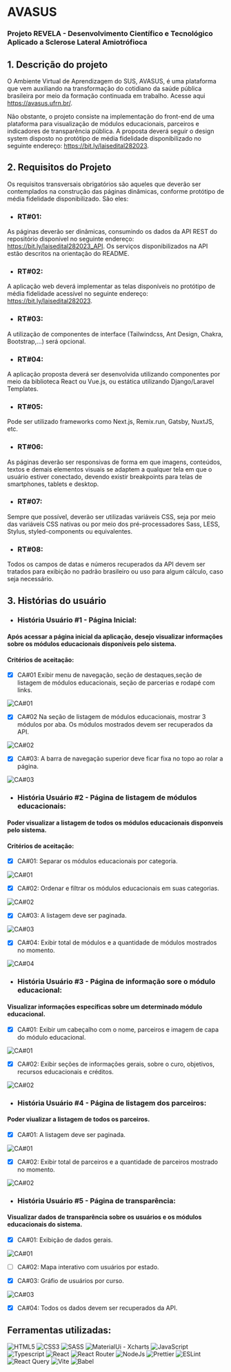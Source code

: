 
# AVASUS

### Projeto REVELA - Desenvolvimento Científico e Tecnológico Aplicado a Sclerose Lateral Amiotrófioca

## 1. Descrição do projeto

O Ambiente Virtual de Aprendizagem do SUS, AVASUS, é uma plataforma que vem auxiliando na transformação do cotidiano da saúde pública brasileira por meio da formação continuada em trabalho. Acesse aqui https://avasus.ufrn.br/.  

Não obstante, o projeto consiste na implementação do front-end de uma plataforma para visualização de módulos educacionais, parceiros e indicadores de transparência pública. A proposta deverá seguir o design system disposto no protótipo de média fidelidade disponibilizado no seguinte endereço: https://bit.ly/laisedital282023. 

## 2. Requisitos do Projeto

Os requisitos transversais obrigatórios são aqueles que deverão ser contemplados na construção das páginas dinâmicas, conforme protótipo de média fidelidade disponibilizado. São eles:

- ### RT#01:

As páginas deverão ser dinâmicas, consumindo os dados da API REST do repositório disponível no seguinte endereço: https://bit.ly/laisedital282023_API. Os serviços disponibilizados na API estão descritos na orientação do README. 

- ### RT#02:

A aplicação web deverá implementar as telas disponíveis no protótipo de média fidelidade acessível no seguinte endereço: https://bit.ly/laisedital282023.  

- ### RT#03:

A utilização de componentes de interface (Tailwindcss, Ant Design, Chakra, Bootstrap,...) será opcional. 

- ### RT#04:

A aplicação proposta deverá ser desenvolvida utilizando componentes por meio da biblioteca React ou Vue.js, ou estática utilizando Django/Laravel Templates. 

- ### RT#05:

Pode ser utilizado frameworks como Next.js, Remix.run, Gatsby, NuxtJS, etc.

- ### RT#06:

As páginas deverão ser responsivas de forma em que imagens, conteúdos, textos e demais elementos visuais se adaptem a qualquer tela em que o usuário estiver conectado, devendo existir ​breakpoints para telas de smartphones, tablets e desktop.

- ### RT#07:

Sempre que possível, deverão ser utilizadas variáveis CSS, seja por meio das variáveis CSS nativas ou por meio dos pré-processadores Sass, LESS, Stylus, styled-components ou equivalentes.

- ### RT#08:

Todos os campos de datas e números recuperados da API devem ser tratados para exibição no padrão brasileiro ou uso para algum cálculo, caso seja necessário. 

## 3. Histórias do usuário

- ### História Usuário #1 - Página Inicial:

#### Após acessar a página inicial da aplicação, desejo visualizar informações sobre os módulos educacionais disponíveis pelo sistema.
 
#### Critérios de aceitação:

- [x] CA#01 Exibir menu de navegação, seção de destaques,seção de listagem de módulos educacionais, seção de parcerias e rodapé com links.

![CA#01](./src/assets/docs-src/H1/CA#01.png)

- [X] CA#02 Na seção de listagem de módulos educacionais, mostrar 3 módulos por aba. Os módulos mostrados devem ser recuperados da API.

![CA#02](./src/assets/docs-src/H1/CA#02.png)

- [x] CA#03: A barra de navegação superior deve ficar fixa no topo ao rolar a página.

![CA#03](./src/assets/docs-src/H1/CA#03.png)

- ### História Usuário #2 - Página de listagem de módulos educacionais:

#### Poder visualizar a listagem de todos os módulos educacionais disponveis pelo sistema.

#### Critérios de aceitação:

- [x] CA#01: Separar os módulos educacionais por categoria.

![CA#01](./src/assets/docs-src/H2/CA#01.png)

- [x] CA#02: Ordenar e filtrar os módulos educacionais em suas categorias.

![CA#02](./src/assets/docs-src/H2/CA#02.png)

- [x] CA#03: A listagem deve ser paginada.

![CA#03](./src/assets/docs-src/H2/CA#03.png)

- [x] CA#04: Exibir total de módulos e a quantidade de módulos mostrados no momento.

![CA#04](./src/assets/docs-src/H2/CA#04.png)

- ### História Usuário #3 - Página de informação sore o módulo educacional:

#### Visualizar informações específicas sobre um determinado módulo educacional.

- [x] CA#01: Exibir um cabeçalho com o nome, parceiros e imagem de capa do módulo educacional.

![CA#01](./src/assets/docs-src/H3/CA#01.png)

- [x] CA#02: Exibir seções de informações gerais, sobre o curo, objetivos, recursos educacionais e créditos.

![CA#02](./src/assets/docs-src/H3/CA#02.png)

- ### História Usuário #4 - Página de listagem dos parceiros:

#### Poder viualizar a listagem de todos os parceiros.

- [x] CA#01: A listagem deve ser paginada.

![CA#01](./src/assets/docs-src/H4/CA#01.png)

- [x] CA#02: Exibir total de parceiros e a quantidade de parceiros mostrado no momento.

![CA#02](./src/assets/docs-src/H4/CA#02.png)

- ### História Usuário #5 - Página de transparência:

#### Visualizar dados de transparência sobre os usuários e os módulos educacionais do sistema.

- [x] CA#01: Exibição de dados gerais.

![CA#01](./src/assets/docs-src/H5/CA#01.png)

- [ ] CA#02: Mapa interativo com usuários por estado.

- [x] CA#03: Gráfio de usuários por curso.

![CA#03](./src/assets/docs-src/H5/CA#03.png)

- [x] CA#04: Todos os dados devem ser recuperados da API.
 
## Ferramentas utilizadas:

![HTML5](https://img.shields.io/badge/HTML5-E34F26?style=for-the-badge&logo=html5&logoColor=white)
![CSS3](https://img.shields.io/badge/CSS3-1572B6?style=for-the-badge&logo=css3&logoColor=white)
![SASS](https://img.shields.io/badge/Sass-CC6699?style=for-the-badge&logo=sass&logoColor=white)
![MaterialUi - Xcharts](https://img.shields.io/badge/Material--UI-0081CB?style=for-the-badge&logo=material-ui&logoColor=white)
![JavaScript](https://img.shields.io/badge/JavaScript-F7DF1E?style=for-the-badge&logo=JavaScript&logoColor=white)
![Typescript](https://img.shields.io/badge/TypeScript-007ACC?style=for-the-badge&logo=typescript&logoColor=white)
![React](https://img.shields.io/badge/React-20232A?style=for-the-badge&logo=react&logoColor=61DAFB)
![React Router](https://img.shields.io/badge/React_Router-CA4245?style=for-the-badge&logo=react-router&logoColor=white)
![NodeJs](https://img.shields.io/badge/Node.js-43853D?style=for-the-badge&logo=node.js&logoColor=white)
![Prettier](https://img.shields.io/badge/prettier-1A2C34?style=for-the-badge&logo=prettier&logoColor=F7BA3E)
![ESLint](https://img.shields.io/badge/eslint-3A33D1?style=for-the-badge&logo=eslint&logoColor=white)
![React Query](https://img.shields.io/badge/-React%20Query-FF4154?style=for-the-badge&logo=react%20query&logoColor=white)
![Vite](https://img.shields.io/badge/vite-%23646CFF.svg?style=for-the-badge&logo=vite&logoColor=white)
![Babel](https://img.shields.io/badge/Babel-F9DC3e?style=for-the-badge&logo=babel&logoColor=black)



